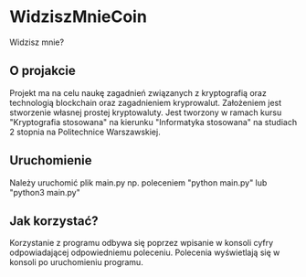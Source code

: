 # WidziszMnieCoin
Widzisz mnie?

## O projakcie
Projekt ma na celu naukę zagadnień związanych z kryptografią oraz technologią blockchain oraz zagadnieniem kryprowalut. Założeniem jest stworzenie własnej prostej kryptowaluty. Jest tworzony w ramach kursu "Kryptografia stosowana" na kierunku "Informatyka stosowana" na studiach 2 stopnia na Politechnice Warszawskiej.

## Uruchomienie
Należy uruchomić plik main.py np. poleceniem "python main.py" lub "python3 main.py"

## Jak korzystać?
Korzystanie z programu odbywa się poprzez wpisanie w konsoli cyfry odpowiadającej odpowiedniemu poleceniu. Polecenia wyświetlają się w konsoli po uruchomieniu programu.
